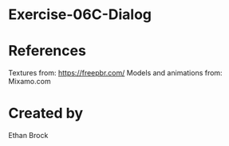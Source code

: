 # Exercise-06C-Dialog

# References

Textures from: https://freepbr.com/
Models and animations from: Mixamo.com

# Created by 
Ethan Brock
